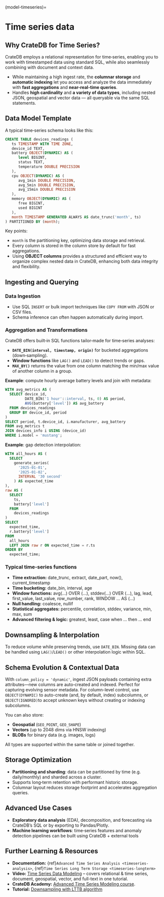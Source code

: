 (model-timeseries)=
# Time series data

## Why CrateDB for Time Series?

CrateDB employs a relational representation for time‑series, enabling you to
work with timestamped data using standard SQL, while also seamlessly combining
with document and context data.

* While maintaining a high ingest rate, the **columnar storage** and **automatic
  indexing** let you access and analyze the data immediately with **fast
  aggregations** and **near-real-time queries**.
* Handles **high cardin­ality** and **a variety of data types**, including
  nested JSON, geospatial and vector data — all queryable via the same SQL
  statements.

## Data Model Template

A typical time‑series schema looks like this:

```sql
CREATE TABLE devices_readings (
   ts TIMESTAMP WITH TIME ZONE,
   device_id TEXT,
   battery OBJECT(DYNAMIC) AS (
      level BIGINT,
      status TEXT,
      temperature DOUBLE PRECISION
   ),
   cpu OBJECT(DYNAMIC) AS (
      avg_1min DOUBLE PRECISION,
      avg_5min DOUBLE PRECISION,
      avg_15min DOUBLE PRECISION
   ),
   memory OBJECT(DYNAMIC) AS (
      free BIGINT,
      used BIGINT
   ),
   month TIMESTAMP GENERATED ALWAYS AS date_trunc('month', ts)
) PARTITIONED BY (month);
```

Key points:

* `month`  is the partitioning key, optimizing data storage and retrieval.
* Every column is stored in the column store by default for fast aggregations.
* Using **OBJECT columns** provides a structured and efficient way to organize complex nested data in CrateDB, enhancing both data integrity and flexibility.

## Ingesting and Querying

### **Data Ingestion**

* Use SQL `INSERT` or bulk import techniques like `COPY FROM` with JSON or CSV files.
* Schema inference can often happen automatically during import.

### **Aggregation and Transformations**

CrateDB offers built‑in SQL functions tailor‑made for time‑series analyses:

* **`DATE_BIN(interval, timestamp, origin)`** for bucketed aggregations (down‑sampling).
* **Window functions** like `LAG()` and `LEAD()` to detect trends or gaps.
* **`MAX_BY()`** returns the value from one column matching the min/max value of another column in a group.

**Example**: compute hourly average battery levels and join with metadata:

```sql
WITH avg_metrics AS (
  SELECT device_id,
         DATE_BIN('1 hour'::interval, ts, 0) AS period,
         AVG(battery['level']) AS avg_battery
  FROM devices_readings
  GROUP BY device_id, period
)
SELECT period, t.device_id, i.manufacturer, avg_battery
FROM avg_metrics t
JOIN devices_info i USING (device_id)
WHERE i.model = 'mustang';
```

**Example**: gap detection interpolation:

```sql
WITH all_hours AS (
  SELECT
    generate_series(
      '2025-01-01',
      '2025-01-02',
      INTERVAL '30 second'
    ) AS expected_time
),
raw AS (
  SELECT
    ts,
    battery['level']
  FROM
    devices_readings
)
SELECT
  expected_time,
  r.battery['level']
FROM
  all_hours
  LEFT JOIN raw r ON expected_time = r.ts
ORDER BY
  expected_time;
```

### Typical time-series functions

* **Time extraction:** date_trunc, extract, date_part, now(), current_timestamp
* **Time bucketing:** date_bin, interval, age
* **Window functions:** avg(...) OVER (...), stddev(...) OVER (...), lag, lead,
  first_value, last_value, row_number,  rank, WINDOW ... AS (...)
* **Null handling:** coalesce, nullif
* **Statistical aggregates:** percentile, correlation, stddev, variance, min,
  max, sum
* **Advanced filtering & logic:** greatest, least, case when ... then ... end

## Downsampling & Interpolation

To reduce volume while preserving trends, use `DATE_BIN`. Missing data can be
handled using `LAG()`/`LEAD()` or other interpolation logic within SQL.

## Schema Evolution & Contextual Data

With `column_policy = 'dynamic'`, ingest JSON payloads containing extra
attributes—new columns are auto‑created and indexed. Perfect for capturing
evolving sensor metadata. For column-level control, use `OBJECT(DYNAMIC)` to
auto-create (and, by default, index) subcolumns, or `OBJECT(IGNORED)`to accept
unknown keys without creating or indexing subcolumns.   &#x20;

You can also store:

* **Geospatial** (`GEO_POINT`, `GEO_SHAPE`)
* **Vectors** (up to 2048 dims via HNSW indexing)
* **BLOBs** for binary data (e.g. images, logs)

All types are supported within the same table or joined together.

## Storage Optimization

* **Partitioning and sharding**: data can be partitioned by time (e.g.
  daily/monthly) and sharded across a cluster.
* Supports long‑term retention with performant historic storage.
* Columnar layout reduces storage footprint and accelerates aggregation queries.

## Advanced Use Cases

* **Exploratory data analysis** (EDA), decomposition, and forecasting via
  CrateDB’s SQL or by exporting to Pandas/Plotly.
* **Machine learning workflows**: time‑series features and anomaly detection
  pipelines can be built using CrateDB + external tools

## Further Learning & Resources

* **Documentation:** {ref}`Advanced Time Series Analysis <timeseries-analysis>`,
  {ref}`Time Series Long Term Storage <timeseries-longterm>`
* **Video:** [Time Series Data
  Modeling](https://cratedb.com/resources/videos/time-series-data-modeling) –
  covers relational & time series, document, geospatial, vector, and full-text
  in one tutorial.
* **CrateDB Academy:** [Advanced Time Series Modeling
  course](https://cratedb.com/academy/time-series/getting-started/introduction-to-time-series-data).
* **Tutorial:** [Downsampling with LTTB
  algorithm](https://community.cratedb.com/t/advanced-downsampling-with-the-lttb-algorithm/1287)
